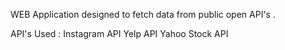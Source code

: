 WEB Application designed to fetch data from public open API's . 

API's Used : 
             Instagram API 
             Yelp API
             Yahoo Stock API 
